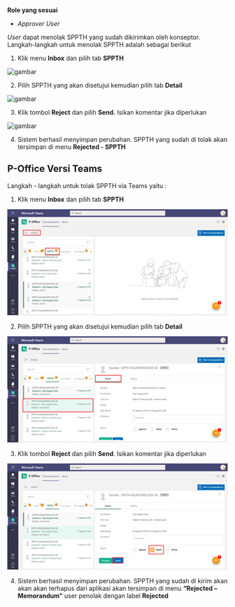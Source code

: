 **Role yang sesuai**

- *Approver User*

*User* dapat menolak SPPTH yang sudah dikirimkan oleh konseptor. Langkah-langkah untuk menolak SPPTH adalah sebagai berikut

1. Klik menu **Inbox** dan pilih tab **SPPTH**

![gambar](SC_SPPTH/TH32.png)

2. Pilih SPPTH yang akan disetujui kemudian pilih tab **Detail**

![gambar](SC_SPPTH/TH33.png)

3. Klik tombol **Reject** dan pilih **Send.** Isikan komentar jika diperlukan

![gambar](SC_SPPTH/TH34.png)

4. Sistem berhasil menyimpan perubahan. SPPTH yang sudah di tolak akan tersimpan di menu **Rejected - SPPTH**



## **P-Office Versi Teams**


Langkah - langkah untuk tolak SPPTH via Teams yaitu :

1.	Klik menu **Inbox** dan pilih tab **SPPTH**

![gambar](SPPTH/SPPTH_Teams/SPPTH33.png)
 
2.	Pilih SPPTH yang akan disetujui kemudian pilih tab **Detail**

![gambar](SPPTH/SPPTH_Teams/SPPTH34.png)
 
3.	Klik tombol **Reject** dan pilih **Send**. Isikan komentar jika diperlukan

![gambar](SPPTH/SPPTH_Teams/SPPTH35.png)

4.	Sistem berhasil menyimpan perubahan. SPPTH yang sudah di kirim akan akan akan terhapus dari aplikasi akan tersimpan di menu **“Rejected – Memorandum”** user penolak dengan label **Rejected**